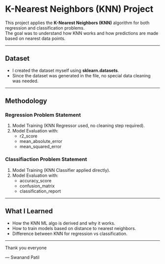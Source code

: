 # K-Nearest Neighbors (KNN) Project  

This project applies the **K-Nearest Neighbors (KNN)** algorithm for both regression and classification problems.  
The goal was to understand how KNN works and how predictions are made based on nearest data points.  

---

## Dataset  
- I created the dataset myself using **sklearn.datasets**.  
- Since the dataset was generated in the file, no special data cleaning was needed.  

---

## Methodology  

### Regression Problem Statement  
1. Model Training (KNN Regressor used, no cleaning step required).  
2. Model Evaluation with:  
   - r2_score  
   - mean_absolute_error  
   - mean_squared_error  

### Classifiaction Problem Statement  
1. Model Training (KNN Classifier applied directly).  
2. Model Evaluation with:  
   - accuracy_score  
   - confusion_matrix  
   - classification_report  

---

## What I Learned  
- How the KNN ML algo is derived and why it works.  
- How to train models based on distance to nearest neighbors.  
- Difference between KNN for regression vs classification.  

---

Thank you everyone 

— Swanand Patil  



